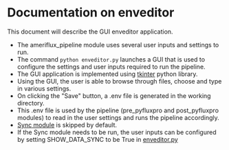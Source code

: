 # Documentation on enveditor
This document will describe the GUI enveditor application.

- The ameriflux_pipeline module uses several user inputs and settings to run. 
- The command ```python enveditor.py``` launches a GUI that is used to configure the settings and user inputs required to run the pipeline.
- The GUI application is implemented using [tkinter](https://docs.python.org/3/library/tk.html) python library.
- Using the GUI, the user is able to browse through files, choose and type in various settings.
- On clicking the "Save" button, a .env file is generated in the working directory.
- This .env file is used by the pipeline (pre_pyfluxpro and post_pyfluxpro modules) to read in the user settings and runs the pipeline accordingly.
- [Sync module](https://github.com/ncsa/ameriflux-pipeline/blob/develop/docs/utils/syncdata.md) is skipped by default.
- If the Sync module needs to be run, the user inputs can be configured by setting SHOW_DATA_SYNC to be True in [enveditor.py](https://github.com/ncsa/ameriflux-pipeline/blob/develop/ameriflux_pipeline/enveditor.py#L29)
